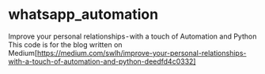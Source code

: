 # whatsapp_automation
Improve your personal relationships - with a touch of Automation and Python
This code is for the blog written on Medium[https://medium.com/swlh/improve-your-personal-relationships-with-a-touch-of-automation-and-python-deedfd4c0332]
